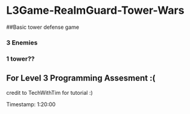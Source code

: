 # L3Game-RealmGuard-Tower-Wars
##Basic tower defense game
### 3 Enemies
### 1 tower??
## For Level 3 Programming Assesment :(
credit to TechWithTim for tutorial :)

Timestamp: 1:20:00
